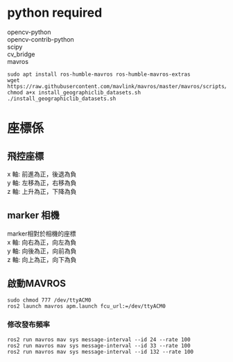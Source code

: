 # python required
opencv-python  
opencv-contrib-python  
scipy  
cv_bridge  
mavros  
```
sudo apt install ros-humble-mavros ros-humble-mavros-extras
wget https://raw.githubusercontent.com/mavlink/mavros/master/mavros/scripts/install_geographiclib_datasets.sh
chmod a+x install_geographiclib_datasets.sh
./install_geographiclib_datasets.sh
```

# 座標係
## 飛控座標
x 軸: 前進為正，後退為負  
y 軸: 左移為正，右移為負  
z 軸: 上升為正，下降為負  

## marker 相機
marker相對於相機的座標  
x 軸: 向右為正，向左為負  
y 軸: 向後為正，向前為負  
z 軸: 向上為正，向下為負  

## 啟動MAVROS
```
sudo chmod 777 /dev/ttyACM0
ros2 launch mavros apm.launch fcu_url:=/dev/ttyACM0
```
### 修改發布頻率
```
ros2 run mavros mav sys message-interval --id 24 --rate 100
ros2 run mavros mav sys message-interval --id 33 --rate 100
ros2 run mavros mav sys message-interval --id 132 --rate 100
```
